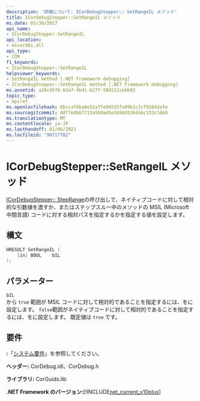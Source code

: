 ```yaml
---
description: '詳細について: ICorDebugStepper:: SetRangeIL メソッド'
title: ICorDebugStepper::SetRangeIL メソッド
ms.date: 03/30/2017
api_name:
- ICorDebugStepper.SetRangeIL
api_location:
- mscordbi.dll
api_type:
- COM
f1_keywords:
- ICorDebugStepper::SetRangeIL
helpviewer_keywords:
- SetRangeIL method [.NET Framework debugging]
- ICorDebugStepper::SetRangeIL method [.NET Framework debugging]
ms.assetid: a20c95f0-6da7-4b41-b27f-584211cebb92
topic_type:
- apiref
ms.openlocfilehash: 8bccaf8ba8e52a7fe94555fa99b1c3cf92842efe
ms.sourcegitcommit: ddf7edb67715a5b9a45e3dd44536dabc153c1de0
ms.translationtype: MT
ms.contentlocale: ja-JP
ms.lasthandoff: 02/06/2021
ms.locfileid: "99717702"
---
```

# <a name="icordebugsteppersetrangeil-method"></a>ICorDebugStepper::SetRangeIL メソッド

[ICorDebugStepper:: StepRange](icordebugstepper-steprange-method.md)の呼び出しで、ネイティブコードに対して相対的な引数値を渡すか、またはステップスルー中のメソッドの MSIL (Microsoft 中間言語) コードに対する相対パスを指定するかを指定する値を設定します。  
  
## <a name="syntax"></a>構文  
  
```cpp  
HRESULT SetRangeIL (  
    [in] BOOL    bIL  
);  
```  
  
## <a name="parameters"></a>パラメーター  

 `bIL`  
 から `true` 範囲が MSIL コードに対して相対的であることを指定するには、をに設定します。 `false`範囲がネイティブコードに対して相対的であることを指定するには、をに設定します。 既定値は `true` です。  
  
## <a name="requirements"></a>要件  

 **:**「[システム要件](../../get-started/system-requirements.md)」を参照してください。  
  
 **ヘッダー:** CorDebug.idl、CorDebug.h  
  
 **ライブラリ:** CorGuids.lib  
  
 **.NET Framework のバージョン:**[!INCLUDE[net_current_v10plus](../../../../includes/net-current-v10plus-md.md)]
